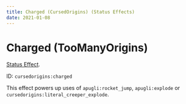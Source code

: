 ```yaml
---
title: Charged (CursedOrigins) (Status Effects)
date: 2021-01-08
---
```

# Charged (TooManyOrigins)

[Status Effect](../misc/effects.md). 

ID: `cursedorigins:charged`

This effect powers up uses of `apugli:rocket_jump`, `apugli:explode` or `cursedorigins:literal_creeper_explode`.